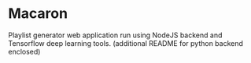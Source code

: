 # Macaron

Playlist generator web application run using NodeJS backend and Tensorflow deep learning tools.
(additional README for python backend enclosed)
